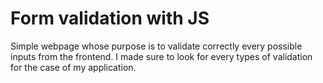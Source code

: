 
# Form validation with JS

Simple webpage whose purpose is to validate correctly every possible inputs from the frontend. I made sure to look for every types of validation for the case of my application.

